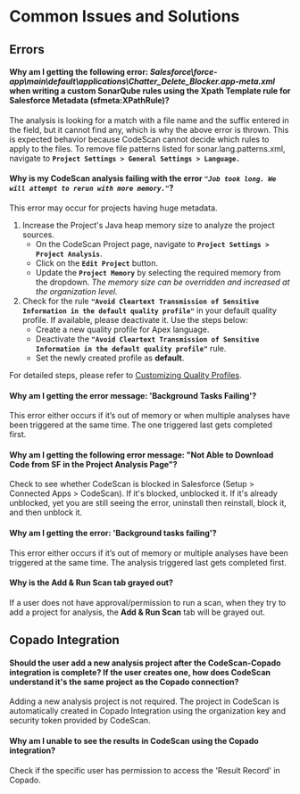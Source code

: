 # Common Issues and Solutions

## Errors <a href="#error-salesforceforceappmaindefaultapplicationschatterdeleteblockerappmetaxml" id="error-salesforceforceappmaindefaultapplicationschatterdeleteblockerappmetaxml"></a>

#### **Why am I getting the following error:&#x20;**_**Salesforce\force-app\main\default\applications\Chatter\_Delete\_Blocker.app-meta.xml**_**&#x20;when writing a custom SonarQube rules using the Xpath Template rule for Salesforce Metadata (sfmeta:XPathRule)?** <a href="#error-salesforceforceappmaindefaultapplicationschatterdeleteblockerappmetaxml" id="error-salesforceforceappmaindefaultapplicationschatterdeleteblockerappmetaxml"></a>

The analysis is looking for a match with a file name and the suffix entered in the field, but it cannot find any, which is why the above error is thrown. This is expected behavior because CodeScan cannot decide which rules to apply to the files. To remove file patterns listed for sonar.lang.patterns.xml, navigate to **`Project Settings > General Settings > Language.`**

#### **Why is my CodeScan analysis failing with the error&#x20;**_**`"Job took long. We will attempt to rerun with more memory."`**_?

This error may occur for projects having huge metadata.

1. Increase the Project's Java heap memory size to analyze the project sources.&#x20;
   * On the CodeScan Project page, navigate to **`Project Settings > Project Analysis`**.
   * Click on the **`Edit Project`** button.
   * Update the **`Project Memory`** by selecting the required memory from the dropdown. _The memory size can be overridden and increased at the organization level._
2. Check for the rule **`"Avoid Cleartext Transmission of Sensitive Information in the default quality profile"`** in your default quality profile. If available, please deactivate it. Use the steps below:
   * Create a new quality profile for Apex language.
   * Deactivate the **`"Avoid Cleartext Transmission of Sensitive Information in the default quality profile"`** rule.
   * Set the newly created profile as **default**.

For detailed steps, please refer to [Customizing Quality Profiles](https://knowledgebase.autorabit.com/codescan/docs/customizing-quality-profiles).

#### Why am I getting the error message: 'Background Tasks Failing'?

This error either occurs if it’s out of memory or when multiple analyses have been triggered at the same time. The one triggered last gets completed first.

#### Why am I getting the following error message: "Not Able to Download Code from SF in the Project Analysis Page"?

Check to see whether CodeScan is blocked in Salesforce (Setup > Connected Apps > CodeScan). If it's blocked, unblocked it. If it's already unblocked, yet you are still seeing the error, uninstall then reinstall, block it, and then unblock it.

#### Why am I getting the error: 'Background tasks failing'?

This error either occurs if it’s out of memory or multiple analyses have been triggered at the same time. The analysis triggered last gets completed first.

#### **Why is the Add & Run Scan tab grayed out?**

If a user does not have approval/permission to run a scan, when they try to add a project for analysis, the **Add & Run Scan** tab will be grayed out.

## Copado Integration <a href="#faqs" id="faqs"></a>

#### **Should the user add a new analysis project after the CodeScan-Copado integration is complete? If the user creates one, how does CodeScan understand it's the same project as the Copado connection?**

Adding a new analysis project is not required. The project in CodeScan is automatically created in Copado Integration using the organization key and security token provided by CodeScan.

#### **Why am I unable to see the results in CodeScan using the Copado integration?**

Check if the specific user has permission to access the 'Result Record' in Copado.

